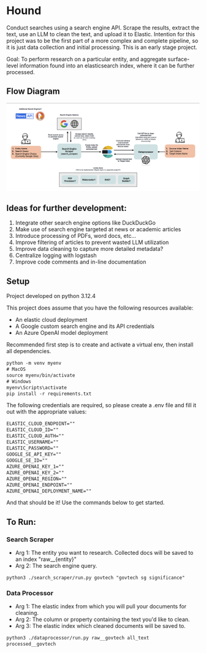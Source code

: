 

# Hound

Conduct searches using a search engine API. Scrape the results, extract the text, use an LLM to clean the text, and upload it to Elastic.
Intention for this project was to be the first part of a more complex and complete pipeline, so it is just data collection and initial processing. 
This is an early stage project.

Goal: To perform research on a particular entity, and aggregate surface-level information found into an elasticsearch index, where it can be further processed. 

## Flow Diagram

![Current Project Flow](./readme_assets/flow.png)

## Ideas for further development:

1) Integrate other search engine options like DuckDuckGo
2) Make use of search engine targeted at news or academic articles
3) Introduce processing of PDFs, word docs, etc... 
4) Improve filtering of articles to prevent wasted LLM utilization 
5) Improve data cleaning to capture more detailed metadata?
6) Centralize logging with logstash 
7) Improve code comments and in-line documentation

## Setup

Project developed on python 3.12.4

This project does assume that you have the following resources available:

* An elastic cloud deployment
* A Google custom search engine and its API credentials
* An Azure OpenAI model deployment

Recommended first step is to create and activate a virtual env, then install all dependencies. 
```
python -m venv myenv
# MacOS
source myenv/bin/activate
# Windows
myenv\Scripts\activate 
pip install -r requirements.txt
```
The following credentials are required, so please create a .env file and fill it out with the appropriate values:

```
ELASTIC_CLOUD_ENDPOINT=""
ELASTIC_CLOUD_ID=""
ELASTIC_CLOUD_AUTH=""
ELASTIC_USERNAME=""
ELASTIC_PASSWORD=""
GOOGLE_SE_API_KEY=""
GOOGLE_SE_ID=""
AZURE_OPENAI_KEY_1=""
AZURE_OPENAI_KEY_2=""
AZURE_OPENAI_REGION=""
AZURE_OPENAI_ENDPOINT=""
AZURE_OPENAI_DEPLOYMENT_NAME=""
```

And that should be it! Use the commands below to get started. 

## To Run:

### Search Scraper
* Arg 1: The entity you want to research. Collected docs will be saved to an index "raw__{entity}"
* Arg 2: The search engine query.
```
python3 ./search_scraper/run.py govtech "govtech sg significance"
```

### Data Processor
* Arg 1: The elastic index from which you will pull your documents for cleaning. 
* Arg 2: The column or property containing the text you'd like to clean.
* Arg 3: The elastic index which cleaned documents will be saved to. 
```
python3 ./dataprocessor/run.py raw__govtech all_text processed__govtech
```

